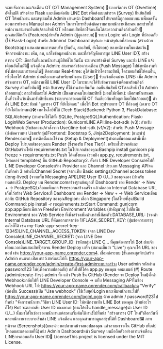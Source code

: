 ระบบจัดการและแจ้งเตือน OT (OT Management System) 📅ระบบจัดการ OT (Overtime) อัตโนมัติ สร้างด้วย Flask และเชื่อมต่อกับ LINE Bot เพื่อส่งแบบสำรวจ (Survey) ยืนยันสิทธิ์ OT ให้พนักงาน และสรุปผลให้ Admin ผ่านหน้า Dashboardโปรเจกต์นี้ถูกออกแบบมาเพื่อลดขั้นตอนการทำงาน Manual ของ Admin ในการโทรหรือส่งข้อความถามพนักงานทีละคน และช่วยให้พนักงานสามารถยืนยัน/สละสิทธิ์ OT หรือมอบสิทธิ์ต่อให้คนอื่นได้สะดวกผ่านลิงก์ส่วนตัว!🚀 คุณสมบัติหลัก (Features)สำหรับ Admin (ผู้ดูแลระบบ)🔑 ระบบ Login: หน้า Login ที่ปลอดภัย (ใช้ Flask-Login) สำหรับ Admin📊 Dashboard สรุปผล: หน้าสรุปผลที่สวยงาม (สร้างด้วย Bootstrap) แสดงสถานะการตอบรับ (ยืนยัน, สละสิทธิ์, ยังไม่ตอบ) ของพนักงานในแต่ละวัน👥 จัดการพนักงาน: เพิ่ม, ลบ, แก้ไขข้อมูลพนักงาน และที่สำคัญคือการผูก LINE User ID🗓️ สร้างตาราง OT: เลือกวันที่และพนักงานผู้มีสิทธิ์ในวันนั้น ระบบจะสร้างลิงก์ Survey และส่ง LINE แจ้งเตือนอัตโนมัติ🔔 แจ้งเตือน Admin: สามารถส่งข้อความเตือน (Push Message) ไปยังพนักงานที่ยังไม่ตอบแบบรายคนได้👀 ติดตามผล Real-time: ดูได้ทันทีว่าใครสละสิทธิ์, ใครมอบสิทธิ์ให้คนอื่น, หรือใครให้ Admin ช่วยเลือกแทนสำหรับพนักงาน (User)📱 รับแจ้งเตือนผ่าน LINE: เมื่อ Admin สร้างตาราง OT, พนักงานที่มี LINE User ID ในระบบจะได้รับข้อความแจ้งเตือนพร้อมลิงก์ Survey ส่วนตัวทันที📝 หน้า Survey ที่ใช้งานง่าย:ยืนยัน: กดยืนยันสิทธิ์ OTสละสิทธิ์ (ให้ Admin เลือกแทน): สละสิทธิ์และให้ Admin เป็นคนหาคนใหม่สละสิทธิ์ (มอบให้เพื่อน): เลือกพนักงานคนอื่นที่ว่างในวันนั้นมารับสิทธิ์แทน (ระบบจะกรองคนที่มี OT วันเดียวกันหรือถูกเลือกไปแล้วออก)🤖 คำสั่ง LINE Bot: พิมพ์ "ดูตาราง OT ที่ยังไม่ตอบ" เพื่อให้ Bot สรุปรายการ OT ที่ค้างอยู่ (เฉพาะ OT ที่ยังไม่ถึงกำหนด)🛠️ เทคโนโลยีที่ใช้ (Tech Stack)Backend: Python 3, FlaskDatabase: SQLAlchemy (สามารถใช้ได้ทั้ง SQLite, PostgreSQL)Authentication: Flask-LoginWeb Server (Production): GunicornLINE API:line-bot-sdk (v3): สำหรับ Webhook (รับข้อความ/คำสั่งจาก User)line-bot-sdk (v1/v2): สำหรับ Push Message (ส่งข้อความหา User/กลุ่ม)Frontend: Bootstrap 5, Jinja2Deployment: (แนะนำ) Render.com🏁 การติดตั้งและใช้งาน (Setup & Deployment)ทำตามขั้นตอนเหล่านี้เพื่อ Deploy โปรเจกต์ของคุณบน Render (ซึ่งรองรับ Free Tier)1. เตรียมโปรเจกต์และ GitHubสร้างไฟล์ requirements.txt ในโปรเจกต์ของคุณ:Bashpip install gunicorn
pip freeze > requirements.txt
Push โค้ดทั้งหมด (รวมถึง app.py, requirements.txt, โฟลเดอร์ templates) ขึ้น GitHub Repository2. ตั้งค่า LINE Developer Consoleไปที่ LINE Developer Consoleสร้าง Provider และ Channel ประเภท Messaging APIจดบันทึกค่า 3 อย่างนี้:Channel Secret (จากแท็บ Basic settings)Channel access token (long-lived) (จากแท็บ Messaging API)LINE User ID (U...) ของคุณเอง (สำหรับทดสอบ)3. Deploy บน Render.comสร้างฐานข้อมูล:ที่ Dashboard ของ Render -> New + -> PostgreSQLเลือกแพ็กเกจ Freeรอจนสร้างเสร็จ แล้วคัดลอก Internal Database URL เก็บไว้สร้าง Web Service:ที่ Dashboard ของ Render -> New + -> Web Serviceเชื่อมต่อกับ GitHub Repository ของคุณRegion: เลือก Singapore (ใกล้ไทยที่สุด)Build Command: pip install -r requirements.txtStart Command: gunicorn app:appเลือกแพ็กเกจ Freeตั้งค่า Environment Variables (สำคัญมาก):ไปที่แท็บ Environment ของ Web Service ที่เพิ่งสร้างเพิ่มค่าเหล่านี้ทีละตัว:DATABASE_URL: (วางค่า Internal Database URL ที่คัดลอกมาจากข้อ 1)FLASK_SECRET_KEY: (สุ่มข้อความยาวๆ อะไรก็ได้ เช่น my-flask-app-secret-key-12345)LINE_CHANNEL_ACCESS_TOKEN: (จาก LINE Dev Console)LINE_CHANNEL_SECRET: (จาก LINE Dev Console)LINE_TARGET_GROUP_ID: (รหัสกลุ่ม LINE C... ที่คุณต้องการให้ Bot ส่งแจ้งเตือนเวลามีคนสละสิทธิ์)รอจน Render Deploy เสร็จ (สถานะขึ้นว่า "Live") คุณจะได้ URL ของแอป เช่น https://your-app-name.onrender.com4. เชื่อมต่อระบบ (ขั้นตอนสุดท้าย)สร้าง Admin คนแรก:เปิดเบราว์เซอร์และไปที่: https://your-app-name.onrender.com/admin/create-first-adminระบบจะสร้าง User admin รหัสผ่าน password123 ให้(เพื่อความปลอดภัย) กลับไปที่โค้ด app.py ของคุณ คอมเมนต์ (#) Route /admin/create-first-admin ทิ้ง แล้ว Push ขึ้น GitHub (Render จะ Deploy ใหม่)ตั้งค่า Webhook:กลับไปที่ LINE Developer Console -> แท็บ Messaging APIในช่อง Webhook URL ใส่: https://your-app-name.onrender.com/callbackกด "Verify" (ต้องขึ้น Success)เปิด "Use webhook" (ใช้เว็บฮุค)Login และเพิ่มพนักงาน:ไปที่ https://your-app-name.onrender.com/loginLogin ด้วย admin / password123ไปที่หน้า "จัดการพนักงาน"วิธีหา LINE User ID: ให้พนักงานทัก LINE Bot ของคุณ (พิมพ์อะไรก็ได้) Bot จะตอบกลับ User ID ของเขามา (ตามโค้ดใน handle_message)นำ User ID (U...) นั้นมาใส่ในช่องของพนักงานแต่ละคนเริ่มต้นใช้งาน!ไปที่หน้า "สร้างตาราง OT ใหม่"เลือกวันที่และพนักงานระบบจะเริ่มส่ง LINE แจ้งเตือน และคุณสามารถดูผลสรุปได้ที่ Dashboard🖼️ ภาพหน้าจอ (Screenshots)(แนะนำ: แคปภาพหน้าจอแอปของคุณ แล้วลากมาวางใน GitHub เพื่ออัปโหลดและแสดงผลที่นี่)หน้า Admin Dashboardหน้า Survey บนมือถือตัวอย่างการแจ้งเตือน LINEการตอบกลับ User ID📄 LicenseThis project is licensed under the MIT License.